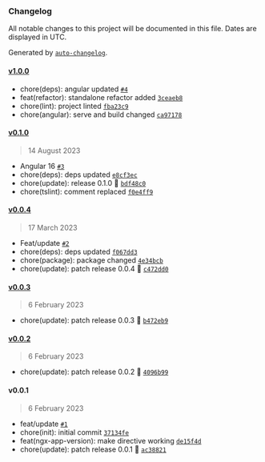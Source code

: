 ### Changelog

All notable changes to this project will be documented in this file. Dates are displayed in UTC.

Generated by [`auto-changelog`](https://github.com/CookPete/auto-changelog).

#### [v1.0.0](https://github.com/Celtian/ngx-app-version/compare/v0.1.0...v1.0.0)

- chore(deps): angular updated [`#4`](https://github.com/Celtian/ngx-app-version/pull/4)
- feat(refactor): standalone refactor added [`3ceaeb8`](https://github.com/Celtian/ngx-app-version/commit/3ceaeb89c9281e2572f613ab1bdf77f95a90ba61)
- chore(lint): project linted [`fba23c9`](https://github.com/Celtian/ngx-app-version/commit/fba23c9fd6c172cc3b2278a1223c41e25447326d)
- chore(angular): serve and build changed [`ca97178`](https://github.com/Celtian/ngx-app-version/commit/ca9717831845e4df6c559f6cb343bb8ef23348f7)

#### [v0.1.0](https://github.com/Celtian/ngx-app-version/compare/v0.0.4...v0.1.0)

> 14 August 2023

- Angular 16 [`#3`](https://github.com/Celtian/ngx-app-version/pull/3)
- chore(deps): deps updated [`e8cf3ec`](https://github.com/Celtian/ngx-app-version/commit/e8cf3ec7ebcc33e21517e1474221be03a04013c7)
- chore(update): release 0.1.0 🚀 [`bdf48c0`](https://github.com/Celtian/ngx-app-version/commit/bdf48c0c59f77fc11311af14f9a9184dffeac366)
- chore(tslint): comment replaced [`f0e4ff9`](https://github.com/Celtian/ngx-app-version/commit/f0e4ff933d8294bf220c29462e2e230187c1692a)

#### [v0.0.4](https://github.com/Celtian/ngx-app-version/compare/v0.0.3...v0.0.4)

> 17 March 2023

- Feat/update [`#2`](https://github.com/Celtian/ngx-app-version/pull/2)
- chore(deps): deps updated [`f067dd3`](https://github.com/Celtian/ngx-app-version/commit/f067dd3dd18c3161305651f45bb6a86b6076fb76)
- chore(package): package changed [`4e34bcb`](https://github.com/Celtian/ngx-app-version/commit/4e34bcbdf962400ff64d2197607e9ffddc9a8090)
- chore(update): patch release 0.0.4 🐛 [`c472dd0`](https://github.com/Celtian/ngx-app-version/commit/c472dd0984e80bd1d86b585c4d02aa5bef68b53f)

#### [v0.0.3](https://github.com/Celtian/ngx-app-version/compare/v0.0.2...v0.0.3)

> 6 February 2023

- chore(update): patch release 0.0.3 🐛 [`b472eb9`](https://github.com/Celtian/ngx-app-version/commit/b472eb9f2e60b9e8e9d5fff7979b41e56709dcec)

#### [v0.0.2](https://github.com/Celtian/ngx-app-version/compare/v0.0.1...v0.0.2)

> 6 February 2023

- chore(update): patch release 0.0.2 🐛 [`4096b99`](https://github.com/Celtian/ngx-app-version/commit/4096b99b1bab6f1b7bee82a91b663633a71bd812)

#### v0.0.1

> 6 February 2023

- feat/update [`#1`](https://github.com/Celtian/ngx-app-version/pull/1)
- chore(init): initial commit [`37134fe`](https://github.com/Celtian/ngx-app-version/commit/37134fe06f59d4e4e5ef7ee5cf10d3b2a4149f28)
- feat(ngx-app-version): make directive working [`de15f4d`](https://github.com/Celtian/ngx-app-version/commit/de15f4d0686f6caf1f566a453447080e0d49ef49)
- chore(update): patch release 0.0.1 🐛 [`ac38821`](https://github.com/Celtian/ngx-app-version/commit/ac38821e57e3085a64a7cdda644cd6c6cf482757)
